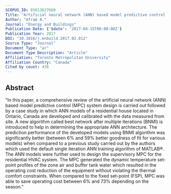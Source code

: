 ```yaml
---
SCOPUS_ID: 85013627669
Title: "Artificial neural network (ANN) based model predictive control (MPC) and optimization of HVAC systems: A state of the art review and case study of a residential HVAC system"
Author: "Afram A."
Journal: "Energy and Buildings"
Publication Date: {'$date': '2017-04-15T00:00:00Z'}
Publication Year: 2017
DOI: "10.1016/j.enbuild.2017.02.012"
Source Type: "Journal"
Document Type: "ar"
Document Type Description: "Article"
Affiliation: "Toronto Metropolitan University"
Affiliation Country: "Canada"
Cited by count: 436
---
```


## Abstract
"In this paper, a comprehensive review of the artificial neural network (ANN) based model predictive control (MPC) system design is carried out followed by a case study in which ANN models of a residential house located in Ontario, Canada are developed and calibrated with the data measured from site. A new algorithm called best network after multiple iterations (BNMI) is introduced to help in determining the appropriate ANN architecture. The prediction performance of the developed models using BNMI algorithm was significantly better (between 6% and 59% better goodness of fit for various models) when compared to a previous study carried out by the authors which used the default single iteration ANN training algorithm of MATLAB®. The ANN models were further used to design the supervisory MPC for the residential HVAC system. The MPC generated the dynamic temperature set-point profiles of the zone air and buffer tank water which resulted in the operating cost reduction of the equipment without violating the thermal comfort constraints. When compared to the fixed set-point (FSP), MPC was able to save operating cost between 6% and 73% depending on the season."

